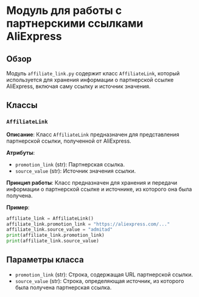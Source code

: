 # Модуль для работы с партнерскими ссылками AliExpress
## Обзор

Модуль `affiliate_link.py` содержит класс `AffiliateLink`, который используется для хранения информации о партнерской ссылке AliExpress, включая саму ссылку и источник значения.
## Классы

### `AffiliateLink`

**Описание**: Класс `AffiliateLink` предназначен для представления партнерской ссылки, полученной от AliExpress.

**Атрибуты**:

- `promotion_link` (str): Партнерская ссылка.
- `source_value` (str): Источник значения ссылки.

**Принцип работы**:
Класс предназначен для хранения и передачи информации о партнерской ссылке и источнике, из которого она была получена.

**Пример**:

```python
affiliate_link = AffiliateLink()
affiliate_link.promotion_link = "https://aliexpress.com/..."
affiliate_link.source_value = "admitad"
print(affiliate_link.promotion_link)
print(affiliate_link.source_value)
```
## Параметры класса

- `promotion_link` (str):  Строка, содержащая URL партнерской ссылки.
- `source_value` (str): Строка, определяющая источник, из которого была получена партнерская ссылка.